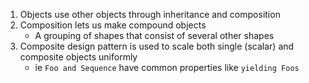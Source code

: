 1. Objects use other objects through inheritance and composition
2. Composition lets us make compound objects
    - A grouping of shapes that consist of several other shapes
3. Composite design pattern is used to scale both single (scalar) and composite objects uniformly
    - ie `Foo and Sequence` have common properties like `yielding Foos`
    